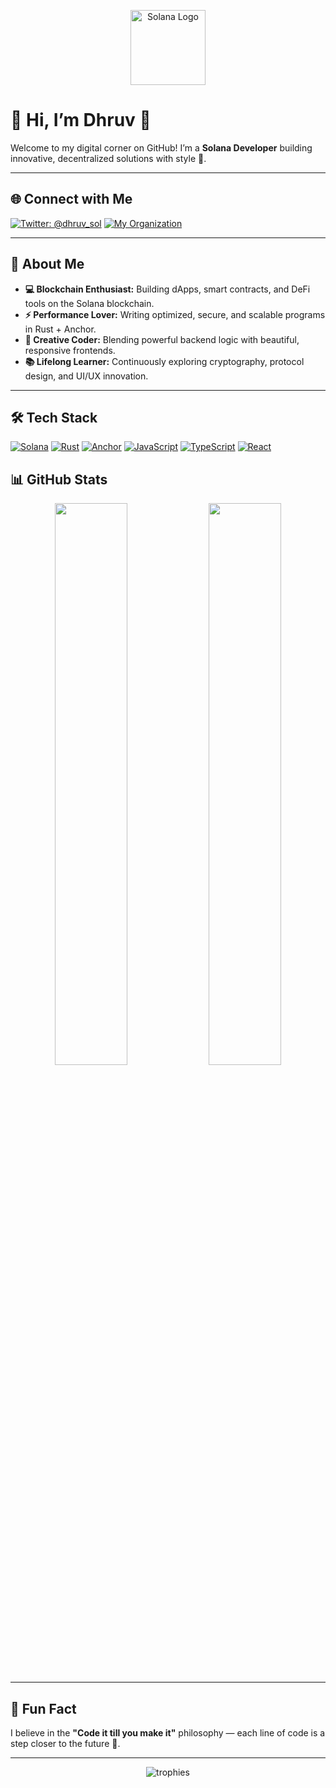 <p align="center">
  <img src="https://cryptologos.cc/logos/solana-sol-logo.svg?v=025" alt="Solana Logo" width="120" />
</p>

# 👋 Hi, I’m Dhruv 🍉  
Welcome to my digital corner on GitHub! I’m a **Solana Developer** building innovative, decentralized solutions with style 🚀.

---

## 🌐 Connect with Me
[![Twitter: @dhruv_sol](https://img.shields.io/badge/Twitter-@dhruv__sol-1DA1F2?style=for-the-badge&logo=x)](https://x.com/dhruv_sol)
[![My Organization](https://img.shields.io/badge/GitHub-SolanaCore-000?style=for-the-badge&logo=github)](https://github.com/SolanaCore)

---

## 👀 About Me
- **💻 Blockchain Enthusiast:** Building dApps, smart contracts, and DeFi tools on the Solana blockchain.  
- **⚡ Performance Lover:** Writing optimized, secure, and scalable programs in Rust + Anchor.  
- **🎨 Creative Coder:** Blending powerful backend logic with beautiful, responsive frontends.  
- **📚 Lifelong Learner:** Continuously exploring cryptography, protocol design, and UI/UX innovation.

---

## 🛠 Tech Stack
[![Solana](https://img.shields.io/badge/Solana-00FFA1?logo=solana&logoColor=white&style=for-the-badge)]()
[![Rust](https://img.shields.io/badge/Rust-000?logo=rust&style=for-the-badge)]()
[![Anchor](https://img.shields.io/badge/Anchor%20Framework-3f3f3f?style=for-the-badge)]()
[![JavaScript](https://img.shields.io/badge/JavaScript-F7DF1E?logo=javascript&logoColor=black&style=for-the-badge)]()
[![TypeScript](https://img.shields.io/badge/TypeScript-007ACC?logo=typescript&logoColor=white&style=for-the-badge)]()
[![React](https://img.shields.io/badge/React-20232A?logo=react&logoColor=61DAFB&style=for-the-badge)]()


## 📊 GitHub Stats
<p align="center">
  <img src="https://github-readme-stats.vercel.app/api?username=DhruvWebDev&show_icons=true&count_private=true&theme=algolia&v2" width="48%" />
  <img src="https://github-readme-streak-stats.herokuapp.com/?user=DhruvWebDev&theme=algolia" width="48%" />
</p>

---

## 🌌 Fun Fact  
I believe in the **"Code it till you make it"** philosophy — each line of code is a step closer to the future 🚀.

---

<p align="center">
  <img src="https://github-profile-trophy.vercel.app/?username=DhruvWebDev&theme=algolia&margin-w=15&margin-h=15&column=7" alt="trophies" />
</p>
